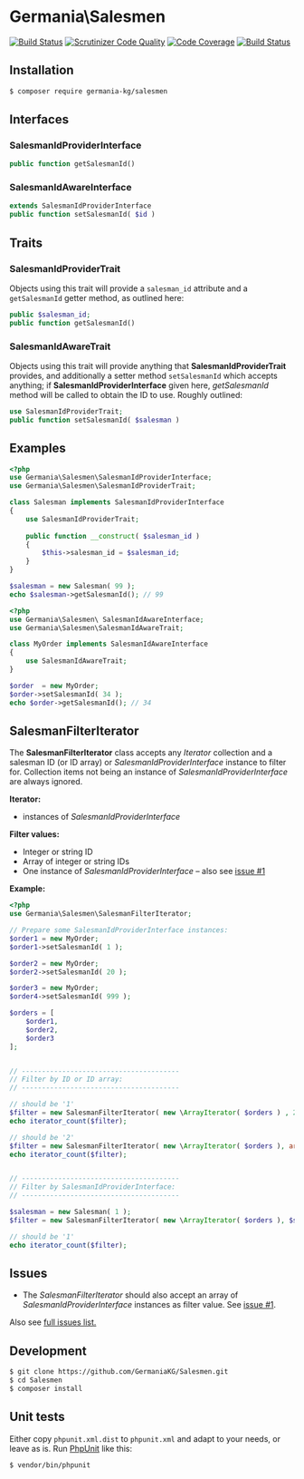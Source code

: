 # Germania\Salesmen


[![Build Status](https://travis-ci.org/GermaniaKG/Salesmen.svg?branch=master)](https://travis-ci.org/GermaniaKG/Salesmen)
[![Scrutinizer Code Quality](https://scrutinizer-ci.com/g/GermaniaKG/Salesmen/badges/quality-score.png?b=master)](https://scrutinizer-ci.com/g/GermaniaKG/Salesmen/?branch=master)
[![Code Coverage](https://scrutinizer-ci.com/g/GermaniaKG/Salesmen/badges/coverage.png?b=master)](https://scrutinizer-ci.com/g/GermaniaKG/Salesmen/?branch=master)
[![Build Status](https://scrutinizer-ci.com/g/GermaniaKG/Salesmen/badges/build.png?b=master)](https://scrutinizer-ci.com/g/GermaniaKG/Salesmen/build-status/master)


## Installation

```bash
$ composer require germania-kg/salesmen
```

## Interfaces

### SalesmanIdProviderInterface

```php
public function getSalesmanId()
```

### SalesmanIdAwareInterface

```php
extends SalesmanIdProviderInterface
public function setSalesmanId( $id )
```

## Traits

### SalesmanIdProviderTrait

Objects using this trait will provide a `salesman_id` attribute and a `getSalesmanId` getter method, as outlined here:

```php
public $salesman_id;
public function getSalesmanId()
```


### SalesmanIdAwareTrait

Objects using this trait will provide anything that **SalesmanIdProviderTrait** provides, and additionally a setter method `setSalesmanId` which accepts anything; if **SalesmanIdProviderInterface** given here, *getSalesmanId* method will be called to obtain the ID to use. Roughly outlined:

```php
use SalesmanIdProviderTrait;
public function setSalesmanId( $salesman )
```







## Examples
```php
<?php
use Germania\Salesmen\SalesmanIdProviderInterface;
use Germania\Salesmen\SalesmanIdProviderTrait;

class Salesman implements SalesmanIdProviderInterface
{
	use SalesmanIdProviderTrait;
	
	public function __construct( $salesman_id )
	{
		$this->salesman_id = $salesman_id;
	}
}

$salesman = new Salesman( 99 );
echo $salesman->getSalesmanId(); // 99
```

```php
<?php
use Germania\Salesmen\ SalesmanIdAwareInterface;
use Germania\Salesmen\SalesmanIdAwareTrait;

class MyOrder implements SalesmanIdAwareInterface
{
	use SalesmanIdAwareTrait;
}

$order  = new MyOrder;
$order->setSalesmanId( 34 );
echo $order->getSalesmanId(); // 34


```


## SalesmanFilterIterator

The **SalesmanFilterIterator** class accepts any *Iterator* collection and a salesman ID (or ID array) or *SalesmanIdProviderInterface* instance to filter for. Collection items not being an instance of *SalesmanIdProviderInterface* are always ignored. 

**Iterator:**

- instances of *SalesmanIdProviderInterface*


**Filter values:**

- Integer or string ID
- Array of integer or string IDs
- One instance of *SalesmanIdProviderInterface* – also see [issue #1][i1]


**Example:**

```php
<?php
use Germania\Salesmen\SalesmanFilterIterator;

// Prepare some SalesmanIdProviderInterface instances:
$order1 = new MyOrder; 
$order1->setSalesmanId( 1 );

$order2 = new MyOrder; 
$order2->setSalesmanId( 20 );

$order3 = new MyOrder; 
$order4->setSalesmanId( 999 );

$orders = [
	$order1,
	$order2,	
	$order3
];


// ---------------------------------------
// Filter by ID or ID array:
// ---------------------------------------

// should be '1'
$filter = new SalesmanFilterIterator( new \ArrayIterator( $orders ) , 20);
echo iterator_count($filter);

// should be '2'
$filter = new SalesmanFilterIterator( new \ArrayIterator( $orders ), array(20, 999));
echo iterator_count($filter);


// ---------------------------------------
// Filter by SalesmanIdProviderInterface:
// ---------------------------------------

$salesman = new Salesman( 1 );
$filter = new SalesmanFilterIterator( new \ArrayIterator( $orders ), $salesman);

// should be '1'
echo iterator_count($filter);
```

## Issues

- The *SalesmanFilterIterator* should also accept an array of *SalesmanIdProviderInterface* instances as filter value. See [issue #1][i1].

Also see [full issues list.][i0]

[i0]: https://github.com/GermaniaKG/Salesmen/issues 
[i1]: https://github.com/GermaniaKG/Salesmen/issues/1 

## Development

```bash
$ git clone https://github.com/GermaniaKG/Salesmen.git
$ cd Salesmen
$ composer install
```

## Unit tests

Either copy `phpunit.xml.dist` to `phpunit.xml` and adapt to your needs, or leave as is. Run [PhpUnit](https://phpunit.de/) like this:

```bash
$ vendor/bin/phpunit
```

